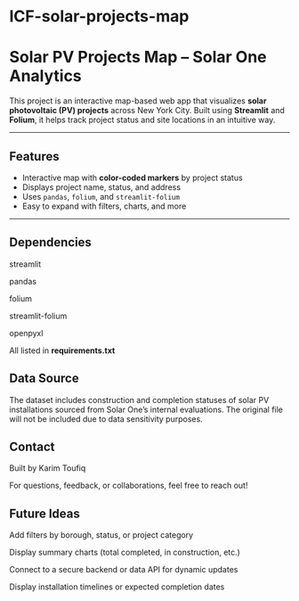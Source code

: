 # ICF-solar-projects-map
#  Solar PV Projects Map – Solar One Analytics

This project is an interactive map-based web app that visualizes **solar photovoltaic (PV) projects** across New York City. Built using **Streamlit** and **Folium**, it helps track project status and site locations in an intuitive way.




---


##  Features

- Interactive map with **color-coded markers** by project status
- Displays project name, status, and address
- Uses `pandas`, `folium`, and `streamlit-folium`
- Easy to expand with filters, charts, and more

---


## Dependencies
streamlit

pandas

folium

streamlit-folium

openpyxl

All listed in **requirements.txt** 

## Data Source
The dataset includes construction and completion statuses of solar PV installations sourced from Solar One’s internal evaluations. The original file  will not be included due to data sensitivity purposes.  

## Contact
Built by Karim Toufiq

For questions, feedback, or collaborations, feel free to reach out!

## Future Ideas
Add filters by borough, status, or project category

Display summary charts (total completed, in construction, etc.)

Connect to a secure backend or data API for dynamic updates

Display installation timelines or expected completion dates





